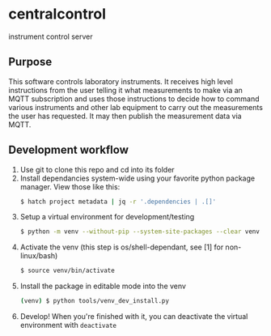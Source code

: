 # centralcontrol
instrument control server

## Purpose
This software controls laboratory instruments. It receives high level instructions from the user telling it what measurements to make via an MQTT subscription and uses those instructions to decide how to command various instruments and other lab equipment to carry out the measurements the user has requested. It may then publish the measurement data via MQTT.

## Development workflow
1) Use git to clone this repo and cd into its folder
1) Install dependancies system-wide using your favorite python package manager. View those like this:
    ```bash
    $ hatch project metadata | jq -r '.dependencies | .[]'
    ```
1) Setup a virtual environment for development/testing
    ```bash
    $ python -m venv --without-pip --system-site-packages --clear venv
    ```
1) Activate the venv (this step is os/shell-dependant, see [1] for non-linux/bash)
    ```bash
    $ source venv/bin/activate
    ```
1) Install the package in editable mode into the venv
    ```bash
    (venv) $ python tools/venv_dev_install.py
    ```
1) Develop! When you're finished with it, you can deactivate the virtual environment with `deactivate`